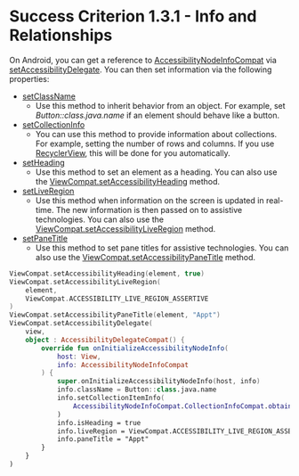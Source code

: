 # Success Criterion 1.3.1 - Info and Relationships

On Android, you can get a reference to [AccessibilityNodeInfoCompat](https://developer.android.com/reference/androidx/core/view/accessibility/AccessibilityNodeInfoCompat) via [setAccessibilityDelegate](https://developer.android.com/reference/androidx/core/view/ViewCompat#setAccessibilityDelegate(android.view.View,%20androidx.core.view.AccessibilityDelegateCompat)). You can then set information via the following properties:

- [setClassName](https://developer.android.com/reference/androidx/core/view/accessibility/AccessibilityNodeInfoCompat#setClassName(java.lang.CharSequence))
  - Use this method to inherit behavior from an object. For example, set _Button::class.java.name_ if an element should behave like a button.
- [setCollectionInfo](https://developer.android.com/reference/androidx/core/view/accessibility/AccessibilityNodeInfoCompat#setCollectionInfo(java.lang.Object))
  - You can use this method to provide information about collections. For example, setting the number of rows and columns. If you use [RecyclerView](https://developer.android.com/jetpack/androidx/releases/recyclerview), this will be done for you automatically.
- [setHeading](https://developer.android.com/reference/androidx/core/view/accessibility/AccessibilityNodeInfoCompat#setHeading(boolean))
  - Use this method to set an element as a heading. You can also use the [ViewCompat.setAccessibilityHeading](https://developer.android.com/reference/androidx/core/view/ViewCompat#setAccessibilityHeading(android.view.View,%20boolean)) method.
- [setLiveRegion](https://developer.android.com/reference/androidx/core/view/accessibility/AccessibilityNodeInfoCompat#setLiveRegion(int))
  - Use this method when information on the screen is updated in real-time. The new information is then passed on to assistive technologies. You can also use the [ViewCompat.setAccessibilityLiveRegion](https://developer.android.com/reference/androidx/core/view/ViewCompat#setAccessibilityLiveRegion(android.view.View,%20int)) method.
- [setPaneTitle](https://developer.android.com/reference/androidx/core/view/accessibility/AccessibilityNodeInfoCompat#setPaneTitle(java.lang.CharSequence))
  - Use this method to set pane titles for assistive technologies. You can also use the [ViewCompat.setAccessibilityPaneTitle](https://developer.android.com/reference/androidx/core/view/ViewCompat#setAccessibilityPaneTitle(android.view.View,%20java.lang.CharSequence)) method.

```kotlin
ViewCompat.setAccessibilityHeading(element, true)
ViewCompat.setAccessibilityLiveRegion(
    element,
    ViewCompat.ACCESSIBILITY_LIVE_REGION_ASSERTIVE
)
ViewCompat.setAccessibilityPaneTitle(element, "Appt")
ViewCompat.setAccessibilityDelegate(
    view,
    object : AccessibilityDelegateCompat() {
        override fun onInitializeAccessibilityNodeInfo(
            host: View,
            info: AccessibilityNodeInfoCompat
        ) {
            super.onInitializeAccessibilityNodeInfo(host, info)
            info.className = Button::class.java.name
            info.setCollectionItemInfo(
                AccessibilityNodeInfoCompat.CollectionInfoCompat.obtain(10, 2, true)
            )
            info.isHeading = true
            info.liveRegion = ViewCompat.ACCESSIBILITY_LIVE_REGION_ASSERTIVE
            info.paneTitle = "Appt"
        }
    }
)
```
